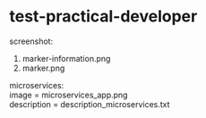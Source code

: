 # test-practical-developer

screenshot: 
1. marker-information.png
2. marker.png

microservices: <br />
image = microservices_app.png <br />
description = description_microservices.txt
